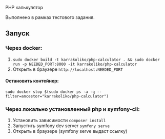 PHP калькулятор

Выполнено в рамках тестового задания.

## Запуск

### Через docker:
1. ```sudo docker build -t karrakoliko/php-calculator . && sudo docker run -p NEEDED_PORT:8000 -it karrakoliko/php-calculator```
2. Открыть в браузере ```http://localhost:NEEDED_PORT```

#### Остановить контейнер:
```sudo docker stop $(sudo docker ps -a -q --filter=ancestor="karrakoliko/php-calculator")```

### Через локально установленный php и symfony-cli:
1. Установить зависимости ```composer install``` 
2. Запустить symfony dev server ```symfony serve```
3. Открыть в браузере (symfony serve выдаст ссылку)